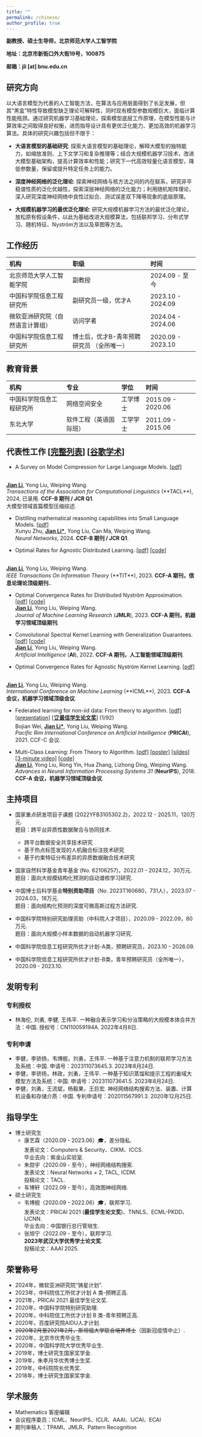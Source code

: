 ```yaml
---
title: ""
permalink: /chinese/
author_profile: true
---
```


**副教授、硕士生导师，北京师范大学人工智学院** 

**地址：北京市新街口外大街19号，100875** 

**邮箱：jli [at] bnu.edu.cn**

## 研究方向
以大语言模型为代表的人工智能方法，在算法与应用层面得到了长足发展，但其“黑盒”特性导致模型缺乏理论可解释性，同时现有模型参数规模巨大，面临计算性能瓶颈。通过研究机器学习基础理论，探索模型底层工作原理，在模型性能与计算效率之间取得良好权衡，进而指导设计具有更优泛化能力、更加高效的机器学习算法。具体的研究兴趣包括但不限于：
<!--研究方向为机器学习基础理论研究，现有工作聚焦于大规模机器学习方法的泛化理论研究。针对大规模机器学习领域基础理论滞后于经验性算法的问题，我的研究旨在探索大规模机器学习方法的底层原理，揭示方法近似能力来源，缩小基础理论与实际算法的差距。最终，基于泛化理论指导大规模算法设计，实现计算效率与泛化性能的平衡。-->

- **大语言模型的基础研究**: 探索大语言模型的基础理论，解释大模型的独特能力，如缩放准则、上下文学习和复杂推理等；结合大规模机器学习技术，改进大模型基础架构，提高计算效率和性能；研究下一代高效轻量化语言模型，降低参数量，保留或提升特定任务上的能力。

- **深度神经网络的泛化理论**: 探索神经网络与核方法之间的内在联系，研究非平稳谱性质的泛化优越性，探索深层神经网络的泛化能力；利用随机矩阵理论，深入研究深度神经网络中良性过拟合、测试误差双下降等现象的底层原理。

- **大规模机器学习的最优泛化理论**: 研究大规模机器学习方法的最优泛化理论，放松原有假设条件，以此为基础改进大规模算法，包括联邦学习、分布式学习、随机特征、Nyström方法以及草图等方法。




<!--## 个人履历 ([CV](https://lijian.ac.cn/files/cv/JianLi_CV_cn.pdf))-->

## 工作经历

|  机构 | 职级   | 时间  |
|:------------------- | :----------------------------- |:---------------------- 
| 北京师范大学人工智能学院  | 副教授          | 2024.09 - 至今  
| 中国科学院信息工程研究所  | 副研究员一级，优才A          | 2023.10 - 2024.09     
| 微软亚洲研究院（自然语言计算组） | 访问学者 | 2024.04 - 2024.06  
| 中国科学院信息工程研究所 | 博士后，优才B-青年预聘研究员 （全所唯一）| 2020.09 - 2023.10  

## 教育背景

|  机构   | 专业  |  学位  | 时间 |
|:------------------- | :----------------------------- |:---------------------- |:---------------------- |
| 中国科学院信息工程研究所   | 网络空间安全                | 工学博士                      | 2015.09 - 2020.06 |
| 东北大学                 | 软件工程（英语国际班）       |  工学学士                             | 2011.09 - 2015.06 |

## 代表性工作 [[完整列表](https://lijian.ac.cn/publications/)] [[谷歌学术](https://scholar.google.com/citations?hl=en-us&user=IAJpTqYAAAAJ&view_op=list_works&sortby=pubdate)] 

* A Survey on Model Compression for Large Language Models. 
[[pdf]](https://arxiv.org/pdf/2308.07633)
<br>
<u><b>Jian Li</b></u>, Yong Liu, Weiping Wang. <br>
<i>Transactions of the Association for Computational Linguistics</i> (**TACL**), 2024, 已录用. <b>CCF-B 期刊 / JCR Q1</b>. <br>
大模型领域首篇模型压缩综述.

* Distilling mathematical reasoning capabilities into Small Language Models. 
[[pdf]](https://doi.org/10.1016/j.neunet.2024.106594) <br>
Xunyu Zhu, <u><b>Jian Li*</b></u>, Yong Liu, Can Ma, Weiping Wang.  <br>
<i> Neural Networks</i>, 2024. <b>CCF-B 期刊 / JCR Q1</b>.

* Optimal Rates for Agnostic Distributed Learning. 
[[pdf]](https://ieeexplore.ieee.org/document/10365227)
[[code]](https://github.com/superlj666/Agnostic-DKRR)
<br>
<u><b>Jian Li</b></u>, Yong Liu, Weiping Wang. <br>
<i>IEEE Transactions On Information Theory</i> (**TIT**), 2023. <b>CCF-A 期刊，信息论理论顶级期刊.</b>. <br>

* Optimal Convergence Rates for Distributed Nyström Approximation. 
[[pdf]](https://jmlr.org/papers/volume24/21-1049/21-1049.pdf)
[[code]](https://github.com/superlj666/DNystroem) <br>
<u><b>Jian Li</b></u>, Yong Liu, Weiping Wang. <br>
<i>Journal of Machine Learning Research</i> (**JMLR**), 2023. <b>CCF-A 期刊，机器学习领域顶级期刊</b>. <br>

* Convolutional Spectral Kernel Learning with Generalization Guarantees.
[[pdf]](https://doi.org/10.1016/j.artint.2022.103803)
[[code]](https://github.com/superlj666/CSKN/) <br>
<u><b>Jian Li</b></u>, Yong Liu, Weiping Wang. <br>
<i>Artificial Intelligence</i> (**AI**), 2022. <b>CCF-A 期刊，人工智能领域顶级期刊</b>. <br>

* Optimal Convergence Rates for Agnostic Nyström Kernel Learning.
[[pdf]](https://openreview.net/forum?id=S3d9SwhRKh)
<br>
<u><b>Jian Li</b></u>, Yong Liu, Weiping Wang. <br>
<i>International Conference on Machine Learning </i> (**ICML**), 2023. <b>CCF-A 会议，机器学习领域顶级会议</b>.

* Federated learning for non-iid data: From theory to algorithm. 
[[pdf]](https://link.springer.com/chapter/10.1007/978-3-030-89188-6_3)
[[presentation]](https://lijian.ac.cn/files/2021/FL_for_noniid_data_presentation.pdf)
[[🏆<b>最佳学生论文奖</b>]](https://lijian.ac.cn/files/2021/PRICAI-2021-best-student-paper.png) (1/92)<br>
Bojian Wei, <u><b>Jian Li*</b></u>, Yong Liu, Weiping Wang. <br>
<i>Pacific Rim International Conference on Artificial Intelligence</i> (**PRICAI**), 2021. CCF-C 会议.

* Multi-Class Learning: From Theory to Algorithm. 
[[pdf]](https://proceedings.neurips.cc/paper/2018/file/1141938ba2c2b13f5505d7c424ebae5f-Paper.pdf)
[[poster]](https://lijian.ac.cn/files/2018_NeurIPS_MC/mc-lrc-nips-poster.pdf)
[[sildes]](https://lijian.ac.cn/files/2018_NeurIPS_MC/mc-lrc-nips-slides.pdf)
[[3-minute video]](https://youtu.be/mE_RpgWuKK8)
[[code]](https://github.com/superlj666/Multi-Class-Learning-From-Theory-to-Algorithm) <br>
<u><b>Jian Li</b></u>, Yong Liu, Rong Yin, Hua Zhang, Lizhong Ding, Weiping Wang. <br>
<i>Advances in Neural Information Processing Systems 31</i> (**NeurIPS**), 2018. <b>CCF-A 会议，机器学习领域顶级会议</b>.


## 主持项目
* 国家重点研发项目子课题 (2022YFB3105302.2)，2022.12 - 2025.11，120万元. <br>
题目：跨平台异质性数据聚合与协同技术.
  - 跨平台数据安全共享技术研究
  - 基于热点标签发现的人机融合标注技术研究
  - 基于约束特征分布差异的异质数据融合技术研究

* 国家自然科学基金青年基金 (No. 62106257)，2022.01 - 2024.12，30万元. <br>
题目：面向大规模结构化预测的自动谱核学习研究.

* 中国博士后科学基金**特别资助项目**（No. 2023T160680，731人），2023.07 - 2024.03，18万元. <br>
题目：面向结构化预测的深度可微高斯过程方法研究.

* 中国科学院特别研究助理资助（中科院人才项目），2020.09 - 2022.09，80万元. <br>
题目：面向大规模小样本数据的自动机器学习研究.

* 中国科学院信息工程研究所优才计划-A类，预聘研究员，2023.10 - 2026.09.

* 中国科学院信息工程研究所优才计划-B类，青年预聘研究员（全所唯一），2020.09 - 2023.10.


## 发明专利

### 专利授权

* 林海伦, 刘勇, 李健, 王伟平. 一种融合表示学习和分治策略的大规模本体合并方法：中国. 授权号：CN110059194A. 2022年4月8日.

### 专利申请

* 李健，李骄扬，韦博舰，刘勇，王伟平. 一种基于注意力机制的联邦学习方法及系统：中国. 申请号：202311073645.3. 2023年8月24日.
* 李健，李骄扬，林政，刘勇，王伟平. 一种基于知识蒸馏和提示工程的垂域大模型方法及系统：中国. 申请号：202311073641.5. 2023年8月24日.
* 李健，刘勇，王流斌，杨毅果，王巨宏. 神经网络结构搜索方法、装置、计算机设备和存储介质：中国. 专利申请号：202011567991.3. 2020年12月25日.
  

## 指导学生
- 博士研究生
  - 康艺霖（2020.09 - 2023.06）🎓，差分隐私.
  <br>发表论文：Computers & Security、CIKM、ICCS.
  <br>毕业去向：紫金山实验室.
  - 朱勋宇（2020.09 - 至今），神经网络结构搜索.
  <br>发表论文：Neural Networks $\times$ 2, TACL, ICDM.
  <br>投稿论文：TACL.
  - 车博轩（2022.09 - 至今），高效图神经网络.
- 硕士研究生
  - 韦博舰（2020.09 - 2022.06）🎓，联邦学习.
  <br>发表论文：PRICAI 2021 (**最佳学生论文奖**)、TNNLS、ECML-PKDD、IJCNN.
  <br>毕业去向：中国银行总行管培生.
  - 张旭宁（2022.09 - 至今），联邦学习.
  <br>**2023年武汉大学优秀学士论文奖**.
  <br>投稿论文：AAAI 2025.

## 荣誉称号
* 2024年，微软亚洲研究院“铸星计划”.
* 2023年，中科院信工所优才计划 A 类-预聘正高.
* 2021年，PRICAI 2021 最佳学生论文奖.
* 2020年，中国科学院特别研究助理.
* 2020年，中科院信工所优才计划 B 类-青年预聘正高.
* 2020年，百度研究院AIDU人才计划.
* ~~2020年2月至2021年2月，斯坦福大学联合培养博士~~（因新冠疫情中止）.
* 2020年，北京市优秀毕业生.
* 2020年，中国科学院大学优秀毕业生.
* 2019年，博士研究生国家奖学金.
* 2019年，朱李月华优秀博士生奖.
* 2019年，中科院院长优秀奖.
* 2018年，博士研究生国家奖学金.

## 学术服务
* Mathematics 客座编辑
* 会议程序委员：ICML、NeurIPS、ICLR、AAAI、IJCAI、ECAI
* 期刊审稿人：TPAMI、JMLR、Pattern Recognition